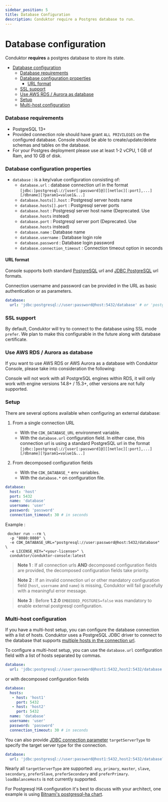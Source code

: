 ```yaml
---
sidebar_position: 5
title: Database Configuration
description: Conduktor require a Postgres database to run.
---
```


# Database configuration

Conduktor **requires** a postgres database to store its state.

- [Database configuration](#database-configuration)
    - [Database requirements](#database-requirements)
    - [Database configuration properties](#database-configuration-properties)
      - [URL format](#url-format)
    - [SSL support](#ssl-support)
    - [Use AWS RDS / Aurora as database](#use-aws-rds--aurora-as-database)
    - [Setup](#setup)
    - [Multi-host configuration](#multi-host-configuration)


### Database requirements

- PostgreSQL 13+
- Provided connection role should have grant `ALL PRIVILEGES` on the configured database. Console should be able to create/update/delete schemas and tables on the database.
- For your Postgres deployment please use at least 1-2 vCPU, 1 GB of Ram, and 10 GB of disk.

### Database configuration properties

- `database` : is a key/value configuration consisting of:
   - `database.url` : database connection url in the format `[jdbc:]postgresql://[user[:password]@][[netloc][:port],...][/dbname][?param1=value1&...]`
   - `database.hosts[].host` : Postgresql server hosts name
   - `database.hosts[].port` : Postgresql server ports
   - `database.host` : Postgresql server host name (Deprecated. Use `database.hosts` instead)
   - `database.port` : Postgresql server port (Deprecated. Use `database.hosts` instead)
   - `database.name` : Database name
   - `database.username` : Database login role
   - `database.password` : Database login password
   - `database.connection_timeout` : Connection timeout option in seconds

#### URL format

Console supports both standard [PostgreSQL](https://www.postgresql.org/docs/current/libpq-connect.html#LIBPQ-CONNSTRING-URIS) url and [JDBC PostgreSQL](https://jdbc.postgresql.org/documentation/use/#connecting-to-the-database) url formats.

Connection username and password can be provided in the URL as basic authentication or as parameters.

```yaml
database:
  url: 'jdbc:postgresql://user:password@host:5432/database' # or 'postgresql://host:5432/database?user=user&password=password'
```

### SSL support

By default, Conduktor will try to connect to the database using SSL mode `prefer`. 
We plan to make this configurable in the future along with database certificate.


### Use AWS RDS / Aurora as database

If you want to use AWS RDS or AWS Aurora as a database with Conduktor Console, please take into consideration the following:

Console will not work with all PostgreSQL engines within RDS, it will only work with engine versions 14.8+ / 15.3+, other versions are not fully supported.


### Setup

There are several options available when configuring an external database:

1. From a single connection URL

   - With the `CDK_DATABASE_URL` environment variable.
   - With the `database.url` configuration field.
     In either case, this connection url is using a standard PostgreSQL url in the format `[jdbc:]postgresql://[user[:password]@][[netloc][:port],...][/dbname][?param1=value1&...]`

2. From decomposed configuration fields
   - With the `CDK_DATABASE_*` env variables.
   - With the `database.*` on configuration file.

```yaml
database:
  host: 'host'
  port: 5432
  name: 'database'
  username: 'user'
  password: 'password'
  connection_timeout: 30 # in seconds
```

Example :

```shell
 docker run --rm \
  -p "8080:8080" \
  -e CDK_DATABASE_URL="postgresql://user:password@host:5432/database" \
  -e LICENSE_KEY="<your-license>" \
  conduktor/conduktor-console:latest
```

> **Note 1** : If all connection urls **AND** decomposed configuration fields are provided, the decomposed configuration fields take priority.

> **Note 2** : If an invalid connection url or other mandatory configuration field (`host`, `username` and `name`) is missing, Conduktor will fail gracefully with a meaningful error message.

> **Note 3** : Before **1.2.0** `EMBEDDED_POSTGRES=false` was mandatory to enable external postgresql configuration.

### Multi-host configuration

If you have a multi-host setup, you can configure the database connection with a list of hosts. 
Conduktor uses a PostgreSQL JDBC driver to connect to the database that supports [multiple hosts in the connection url](https://jdbc.postgresql.org/documentation/use/#connection-fail-over).

To configure a multi-host setup, you can use the `database.url` configuration field with a list of hosts separated by commas.
```yaml
database:
  url: 'jdbc:postgresql://user:password@host1:5432,host2:5432/database'
```

or with decomposed configuration fields
```yaml
database:
  hosts: 
   - host: 'host1'
     port: 5432
   - host: 'host2' 
     port: 5432
  name: 'database'
  username: 'user'
  password: 'password'
  connection_timeout: 30 # in seconds
```

You can also provide [JDBC connection parameter](https://jdbc.postgresql.org/documentation/use/#connection-parameters) `targetServerType` to specify the target server type for the connection.
```yaml
database:
  url: 'jdbc:postgresql://user:password@host1:5432,host2:5432/database?targetServerType=primary'
```

Nearly all `targetServerType` are supported: `any`, `primary`, `master`, `slave`, `secondary`, `preferSlave`, `preferSecondary` and `preferPrimary`. `loadBalanceHosts` is not currently supported.

For Postgresql HA configuration it's best to discuss with your architect, one example is using [Bitnami's postgresql-ha chart](https://github.com/bitnami/charts/blob/main/bitnami/postgresql-ha/README.md#differences-between-the-postgresql-ha-and-postgresql-helm-charts).
